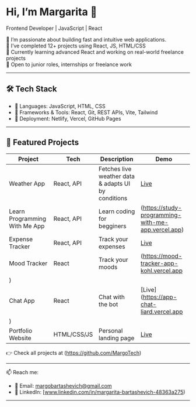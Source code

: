 # Hi, I’m Margarita 👋  
Frontend Developer | JavaScript | React

🚀 I’m passionate about building fast and intuitive web applications.  
📌 I’ve completed 12+ projects using React, JS, HTML/CSS  
🌱 Currently learning advanced React and working on real-world freelance projects  
💼 Open to junior roles, internships or freelance work  

---

## 🛠 Tech Stack
- 🔹 Languages: JavaScript, HTML, CSS
- 🔹 Frameworks & Tools: React, Git, REST APIs, Vite, Tailwind
- 🔹 Deployment: Netlify, Vercel, GitHub Pages

---

## 📌 Featured Projects

| Project | Tech | Description | Demo |
|--------|------|-------------|------|
| Weather App | React, API | Fetches live weather data & adapts UI by conditions | [Live](https://...) |
| Learn Programming With Me App | React, API | Learn coding for begginers | (https://study-programming-with-me-app.vercel.app) |
| Expense Tracker | React, API | Track your expenses | [Live](https://...) |
| Mood Tracker | React | Track your moods | (https://mood-tracker-app-kohl.vercel.app
) |
| Chat App | React | Chat with the bot| [Live](https://app-chat-liard.vercel.app
) |
| Portfolio Website | HTML/CSS/JS | Personal landing page | [Live](https://...) |

👉 Check all projects at (https://github.com/MargoTech)

---

📫 Reach me:
- 📧 Email: margobartashevich@gmail.com  
- 💼 LinkedIn: [www.linkedin.com/in/margarita-bartashevich-48363a275)

---
